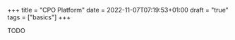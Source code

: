 +++
title = "CPO Platform"
date = 2022-11-07T07:19:53+01:00
draft = "true"
tags = ["basics"]
+++

TODO



